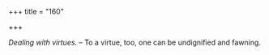+++
title = "160"

+++

*Dealing with virtues.* – To a virtue, too, one can be undignified and fawning.


